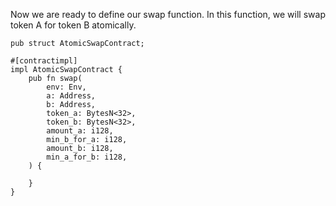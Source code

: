 Now we are ready to define our swap function. In this function, we will swap token A for token B atomically.

```
pub struct AtomicSwapContract;

#[contractimpl]
impl AtomicSwapContract {
    pub fn swap(
        env: Env,
        a: Address,
        b: Address,
        token_a: BytesN<32>,
        token_b: BytesN<32>,
        amount_a: i128,
        min_b_for_a: i128,
        amount_b: i128,
        min_a_for_b: i128,
    ) {

    }
}
```